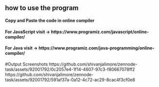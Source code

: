<h2>how to use the program</h2>
<h4> Copy and Paste the code in online compiler<h4>
  <h4><b>For JavaScript visit -> </b> https://www.programiz.com/javascript/online-compiler/ </h4>
  <h4><b>For Java visit -> </b> https://www.programiz.com/java-programming/online-compiler/ </h4>
#Output Screenshots 
https://github.com/shivanjalimore/zennode-task/assets/92001792/0c2057e4-1f14-4607-97c3-f80667078ff2
https://github.com/shivanjalimore/zennode-task/assets/92001792/591af37a-0a12-4c72-ac29-8cac4f3cf0e8

